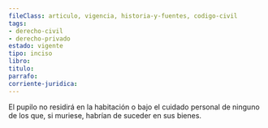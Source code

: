 ```yaml
---
fileClass: articulo, vigencia, historia-y-fuentes, codigo-civil
tags:
- derecho-civil
- derecho-privado
estado: vigente
tipo: inciso
libro:
titulo:
parrafo:
corriente-juridica:
---
```

El pupilo no residirá en la habitación o bajo el cuidado personal de ninguno de los que, si muriese, habrían de suceder en sus bienes.